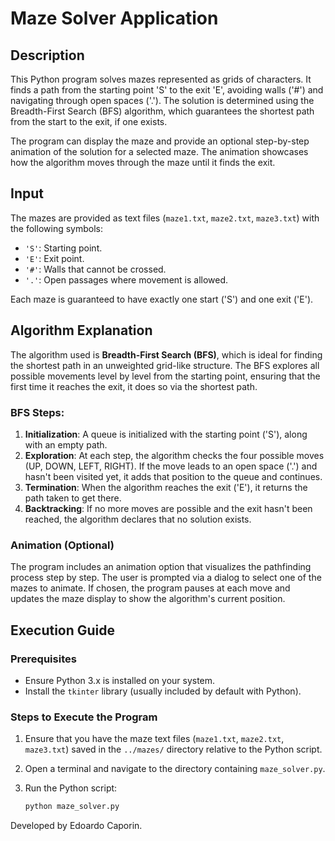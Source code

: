 # Maze Solver Application

## Description
This Python program solves mazes represented as grids of characters. It finds a path from the starting point 'S' to the exit 'E', avoiding walls ('#') and navigating through open spaces ('.'). The solution is determined using the Breadth-First Search (BFS) algorithm, which guarantees the shortest path from the start to the exit, if one exists.

The program can display the maze and provide an optional step-by-step animation of the solution for a selected maze. The animation showcases how the algorithm moves through the maze until it finds the exit.

## Input
The mazes are provided as text files (`maze1.txt`, `maze2.txt`, `maze3.txt`) with the following symbols:
- `'S'`: Starting point.
- `'E'`: Exit point.
- `'#'`: Walls that cannot be crossed.
- `'.'`: Open passages where movement is allowed.

Each maze is guaranteed to have exactly one start ('S') and one exit ('E').

## Algorithm Explanation
The algorithm used is **Breadth-First Search (BFS)**, which is ideal for finding the shortest path in an unweighted grid-like structure. The BFS explores all possible movements level by level from the starting point, ensuring that the first time it reaches the exit, it does so via the shortest path.

### BFS Steps:
1. **Initialization**: A queue is initialized with the starting point ('S'), along with an empty path.
2. **Exploration**: At each step, the algorithm checks the four possible moves (UP, DOWN, LEFT, RIGHT). If the move leads to an open space ('.') and hasn't been visited yet, it adds that position to the queue and continues.
3. **Termination**: When the algorithm reaches the exit ('E'), it returns the path taken to get there.
4. **Backtracking**: If no more moves are possible and the exit hasn't been reached, the algorithm declares that no solution exists.

### Animation (Optional)
The program includes an animation option that visualizes the pathfinding process step by step. The user is prompted via a dialog to select one of the mazes to animate. If chosen, the program pauses at each move and updates the maze display to show the algorithm's current position.

## Execution Guide

### Prerequisites
- Ensure Python 3.x is installed on your system.
- Install the `tkinter` library (usually included by default with Python).

### Steps to Execute the Program
1. Ensure that you have the maze text files (`maze1.txt`, `maze2.txt`, `maze3.txt`) saved in the `../mazes/` directory relative to the Python script.
2. Open a terminal and navigate to the directory containing `maze_solver.py`.
3. Run the Python script:

   ```bash
   python maze_solver.py

Developed by Edoardo Caporin.